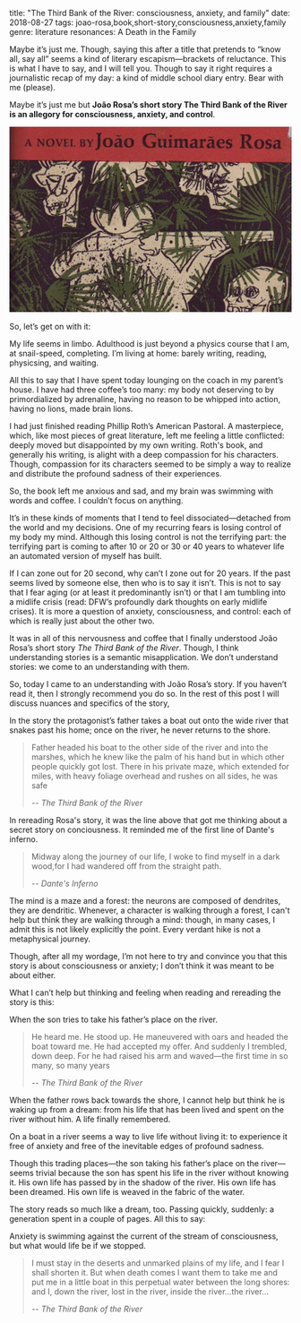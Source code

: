 title: "The Third Bank of the River: consciousness, anxiety, and family"
date: 2018-08-27
tags: joao-rosa,book,short-story,consciousness,anxiety,family
genre: literature
resonances: A Death in the Family

Maybe it’s just me. Though, saying this after a title that pretends to “know all, say all” seems a kind of literary escapism—brackets of reluctance. This is what I have to say, and I will tell you. Though to say it right requires a journalistic recap of my day: a kind of middle school diary entry. Bear with me (please).

Maybe it’s just me but **João Rosa’s short story The Third Bank of the River is an allegory for consciousness, anxiety, and control**.

![the-third-bank-of-the-river](/static/img/post-images/the-third-bank-of-the-river/the-third-bank-of-the-river.jpg)

So, let’s get on with it:

My life seems in limbo. Adulthood is just beyond a physics course that I am, at snail-speed, completing. I’m living at home: barely writing, reading, physicsing, and waiting.

All this to say that I have spent today lounging on the coach in my parent’s house. I have had three coffee’s too many: my body not deserving to by primordialized by adrenaline, having no reason to be whipped into action, having no lions, made brain lions.

I had just finished reading Phillip Roth’s American Pastoral. A masterpiece, which, like most pieces of great literature, left me feeling a little conflicted: deeply moved but disappointed by my own writing. Roth's book, and generally his writing, is alight with a deep compassion for his characters. Though, compassion for its characters seemed to be simply a way to realize and distribute the profound sadness of their experiences.

So, the book left me anxious and sad, and my brain was swimming with words and coffee. I couldn’t focus on anything.

It’s in these kinds of moments that I tend to feel dissociated—detached from the world and my decisions. One of my recurring fears is losing control of my body my mind. Although this losing control is not the terrifying part: the terrifying part is coming to after 10 or 20 or 30 or 40 years to whatever life an automated version of myself has built.

If I can zone out for 20 second, why can’t I zone out for 20 years. If the past seems lived by someone else, then who is to say it isn’t.  This is not to say that I fear aging (or at least it predominantly isn’t) or that I am tumbling into a midlife crisis (read: DFW’s profoundly dark thoughts on early midlife crises). It is more a question of anxiety, consciousness, and control: each of which is really just about the other two.

It was in all of this nervousness and coffee that I finally understood João Rosa’s short story *The Third Bank of the River*. Though, I think understanding stories is a semantic misapplication. We don’t understand stories: we come to an understanding with them.

So, today I came to an understanding with João Rosa’s story. If you haven’t read it, then I strongly recommend you do so. In the rest of this post I will discuss nuances and specifics of the story,

In the story the protagonist’s father takes a boat out onto the wide river that snakes past his home; once on the river, he never returns to the shore.

> Father headed his boat to the other side of the river and into the marshes, which he knew like the palm of his hand but in which other people quickly got lost. There in his private maze, which extended for miles, with heavy foliage overhead and rushes on all sides, he was safe
>
> -- <cite>The Third Bank of the River</cite>

In rereading Rosa's story, it was the line above that got me thinking about a secret story on conciousness. It reminded me of the first line of Dante's inferno.

> Midway along the journey of our life, I woke to find myself in a dark wood,for I had wandered off from the straight path.
>
> -- <cite>Dante's Inferno</cite>

The mind is a maze and a forest: the neurons are composed of dendrites, they are dendritic. Whenever, a character is walking through a forest, I can't help but think they are walking through a mind: though, in many cases, I admit this is not likely explicitly the point. Every verdant hike is not a metaphysical journey.

Though, after all my wordage, I’m not here to try and convince you that this story is about consciousness or anxiety; I don’t think it was meant to be about either.

What I can’t help but thinking and feeling when reading and rereading the story is this:

When the son tries to take his father’s place on the river.

> He heard me. He stood up. He maneuvered with oars and headed the boat toward me. He had accepted my offer. And suddenly I trembled, down deep. For he had raised his arm and waved—the first time in so many, so many years
>
> -- <cite>The Third Bank of the River</cite>

When the father rows back towards the shore, I cannot help but think he is waking up from a dream: from his life that has been lived and spent on the river without him. A life finally remembered.

On a boat in a river seems a way to live life without living it: to experience it free of anxiety and free of the inevitable edges of profound sadness.

Though this trading places—the son taking his father’s place on the river—seems trivial because the son has spent his life in the river without knowing it. His own life has passed by in the shadow of the river. His own life has been dreamed. His own life is weaved in the fabric of the water.

The story reads so much like a dream, too. Passing quickly, suddenly: a generation spent in a couple of pages. All this to say:

Anxiety is swimming against the current of the stream of consciousness, but what would life be if we stopped.

> I must stay in the deserts and unmarked plains of my life, and I fear I shall shorten it. But when death comes I want them to take me and put me in a little boat in this perpetual water between the long shores: and I, down the river, lost in the river, inside the river…the river…
>
> -- <cite>The Third Bank of the River</cite>
